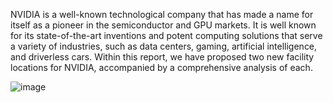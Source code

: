  NVIDIA is a well-known technological company that has made a name for itself as a pioneer in the semiconductor and GPU markets. It is well known for its state-of-the-art inventions and potent 
computing solutions that serve a variety of industries, such as data centers, gaming, artificial intelligence, and driverless cars. 
 Within this report, we have proposed two new facility locations for NVIDIA, accompanied by a comprehensive analysis of each. 

![image](https://github.com/user-attachments/assets/9ccdabe4-bd85-43b1-aeb8-eac32c426c59)
